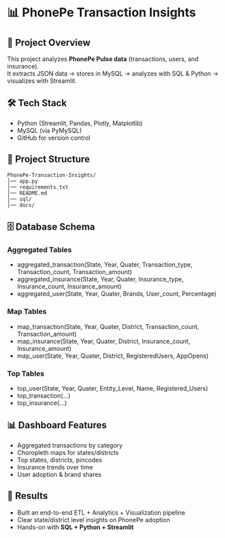 # 📊 PhonePe Transaction Insights

## 📌 Project Overview
This project analyzes **PhonePe Pulse data** (transactions, users, and insurance).  
It extracts JSON data → stores in MySQL → analyzes with SQL & Python → visualizes with Streamlit.

## 🛠️ Tech Stack
- Python (Streamlit, Pandas, Plotly, Matplotlib)
- MySQL (via PyMySQL)
- GitHub for version control

## 📂 Project Structure
```
PhonePe-Transaction-Insights/
│── app.py
│── requirements.txt
│── README.md
│── sql/
│── docs/
```

## 🗄️ Database Schema
### Aggregated Tables
- aggregated_transaction(State, Year, Quater, Transaction_type, Transaction_count, Transaction_amount)
- aggregated_insurance(State, Year, Quater, Insurance_type, Insurance_count, Insurance_amount)
- aggregated_user(State, Year, Quater, Brands, User_count, Percentage)

### Map Tables
- map_transaction(State, Year, Quater, District, Transaction_count, Transaction_amount)
- map_insurance(State, Year, Quater, District, Insurance_count, Insurance_amount)
- map_user(State, Year, Quater, District, RegisteredUsers, AppOpens)

### Top Tables
- top_user(State, Year, Quater, Entity_Level, Name, Registered_Users)
- top_transaction(...)
- top_insurance(...)

## 📊 Dashboard Features
- Aggregated transactions by category
- Choropleth maps for states/districts
- Top states, districts, pincodes
- Insurance trends over time
- User adoption & brand shares

## 🎯 Results
- Built an end-to-end ETL + Analytics + Visualization pipeline
- Clear state/district level insights on PhonePe adoption
- Hands-on with **SQL + Python + Streamlit**
